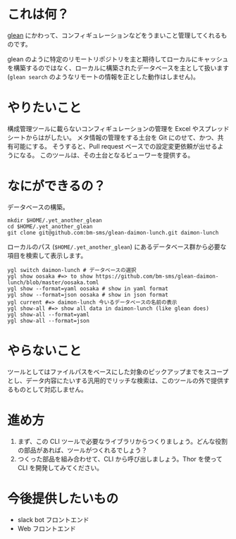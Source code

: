 # これは何？

[glean](https://github.com/glean/glean) にかわって、コンフィギュレーションなどをうまいこと管理してくれるものです。

glean のように特定のリモートリポジトリを主と期待してローカルにキャッシュを構築するのではなく、ローカルに構築されたデータベースを主として扱います (`glean search` のようなリモートの情報を正とした動作はしません)。

# やりたいこと

構成管理ツールに載らないコンフィギュレーションの管理を Excel やスプレッドシートからはがしたい。
メタ情報の管理をする土台を Git にのせて、かつ、共有可能にする。
そうすると、Pull request ベースでの設定変更依頼が出せるようになる。
このツールは、その土台となるビューワーを提供する。

# なにができるの？

データベースの構築。

    mkdir $HOME/.yet_another_glean
    cd $HOME/.yet_another_glean
    git clone git@github.com:bm-sms/glean-daimon-lunch.git daimon-lunch

ローカルのパス (`$HOME/.yet_another_glean`) にあるデータベース群から必要な項目を検索して表示します。

    ygl switch daimon-lunch # データベースの選択
    ygl show oosaka #=> to show https://github.com/bm-sms/glean-daimon-lunch/blob/master/oosaka.toml
    ygl show --format=yaml oosaka # show in yaml format
    ygl show --format=json oosaka # show in json format
    ygl current #=> daimon-lunch 今いるデータベースの名前の表示
    ygl show-all #=> show all data in daimon-lunch (like glean does)
    ygl show-all --format=yaml
    ygl show-all --format=json

# やらないこと

ツールとしてはファイルパスをベースにした対象のピックアップまでをスコープとし、データ内容にたいする汎用的でリッチな検索は、このツールの外で提供するものとして対応しません。

# 進め方

1. まず、この CLI ツールで必要なライブラリからつくりましょう。どんな役割の部品があれば、ツールがつくれるでしょう？
1. つくった部品を組み合わせて、CLI から呼び出しましょう。Thor を使って CLI を開発してみてください。

# 今後提供したいもの

* slack bot フロントエンド
* Web フロントエンド


